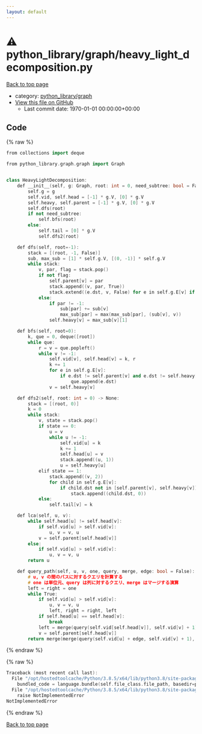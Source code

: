 ```yaml
---
layout: default
---
```


<!-- mathjax config similar to math.stackexchange -->
<script type="text/javascript" async
  src="https://cdnjs.cloudflare.com/ajax/libs/mathjax/2.7.5/MathJax.js?config=TeX-MML-AM_CHTML">
</script>
<script type="text/x-mathjax-config">
  MathJax.Hub.Config({
    TeX: { equationNumbers: { autoNumber: "AMS" }},
    tex2jax: {
      inlineMath: [ ['$','$'] ],
      processEscapes: true
    },
    "HTML-CSS": { matchFontHeight: false },
    displayAlign: "left",
    displayIndent: "2em"
  });
</script>

<script type="text/javascript" src="https://cdnjs.cloudflare.com/ajax/libs/jquery/3.4.1/jquery.min.js"></script>
<script src="https://cdn.jsdelivr.net/npm/jquery-balloon-js@1.1.2/jquery.balloon.min.js" integrity="sha256-ZEYs9VrgAeNuPvs15E39OsyOJaIkXEEt10fzxJ20+2I=" crossorigin="anonymous"></script>
<script type="text/javascript" src="../../../assets/js/copy-button.js"></script>
<link rel="stylesheet" href="../../../assets/css/copy-button.css" />


# :warning: python_library/graph/heavy_light_decomposition.py

<a href="../../../index.html">Back to top page</a>

* category: <a href="../../../index.html#7e80885bc8a78dc63feed9f40126ba0e">python_library/graph</a>
* <a href="{{ site.github.repository_url }}/blob/master/python_library/graph/heavy_light_decomposition.py">View this file on GitHub</a>
    - Last commit date: 1970-01-01 00:00:00+00:00




## Code

<a id="unbundled"></a>
{% raw %}
```cpp
from collections import deque

from python_library.graph.graph import Graph


class HeavyLightDecomposition:
    def __init__(self, g: Graph, root: int = 0, need_subtree: bool = False) -> None:
        self.g = g
        self.vid, self.head = [-1] * g.V, [0] * g.V
        self.heavy, self.parent = [-1] * g.V, [0] * g.V
        self.dfs(root)
        if not need_subtree:
            self.bfs(root)
        else:
            self.tail = [0] * g.V
            self.dfs2(root)

    def dfs(self, root=-1):
        stack = [(root, -1, False)]
        sub, max_sub = [1] * self.g.V, [(0, -1)] * self.g.V
        while stack:
            v, par, flag = stack.pop()
            if not flag:
                self.parent[v] = par
                stack.append((v, par, True))
                stack.extend((e.dst, v, False) for e in self.g.E[v] if e.dst != par)
            else:
                if par != -1:
                    sub[par] += sub[v]
                    max_sub[par] = max(max_sub[par], (sub[v], v))
                self.heavy[v] = max_sub[v][1]

    def bfs(self, root=0):
        k, que = 0, deque([root])
        while que:
            r = v = que.popleft()
            while v != -1:
                self.vid[v], self.head[v] = k, r
                k += 1
                for e in self.g.E[v]:
                    if e.dst != self.parent[v] and e.dst != self.heavy[v]:
                        que.append(e.dst)
                v = self.heavy[v]

    def dfs2(self, root: int = 0) -> None:
        stack = [(root, 0)]
        k = 0
        while stack:
            v, state = stack.pop()
            if state == 0:
                u = v
                while u != -1:
                    self.vid[u] = k
                    k += 1
                    self.head[u] = v
                    stack.append((u, 1))
                    u = self.heavy[u]
            elif state == 1:
                stack.append((v, 2))
                for child in self.g.E[v]:
                    if child.dst not in [self.parent[v], self.heavy[v]]:
                        stack.append((child.dst, 0))
            else:
                self.tail[v] = k

    def lca(self, u, v):
        while self.head[u] != self.head[v]:
            if self.vid[u] > self.vid[v]:
                u, v = v, u
            v = self.parent[self.head[v]]
        else:
            if self.vid[u] > self.vid[v]:
                u, v = v, u
        return u

    def query_path(self, u, v, one, query, merge, edge: bool = False):
        # u, v の間のパスに対するクエリを計算する
        # one は単位元、query は列に対するクエリ、merge はマージする演算
        left = right = one
        while True:
            if self.vid[u] > self.vid[v]:
                u, v = v, u
                left, right = right, left
            if self.head[u] == self.head[v]:
                break
            left = merge(query(self.vid[self.head[v]], self.vid[v] + 1), left)
            v = self.parent[self.head[v]]
        return merge(merge(query(self.vid[u] + edge, self.vid[v] + 1), left), right)

```
{% endraw %}

<a id="bundled"></a>
{% raw %}
```cpp
Traceback (most recent call last):
  File "/opt/hostedtoolcache/Python/3.8.5/x64/lib/python3.8/site-packages/onlinejudge_verify/docs.py", line 349, in write_contents
    bundled_code = language.bundle(self.file_class.file_path, basedir=pathlib.Path.cwd())
  File "/opt/hostedtoolcache/Python/3.8.5/x64/lib/python3.8/site-packages/onlinejudge_verify/languages/python.py", line 67, in bundle
    raise NotImplementedError
NotImplementedError

```
{% endraw %}

<a href="../../../index.html">Back to top page</a>

